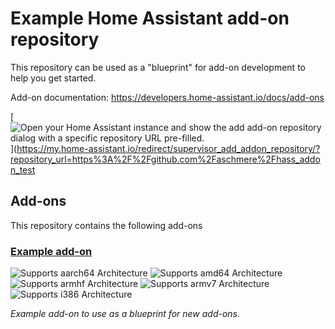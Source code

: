 # Example Home Assistant add-on repository

This repository can be used as a "blueprint" for add-on development to help you get started.

Add-on documentation: <https://developers.home-assistant.io/docs/add-ons>

[![Open your Home Assistant instance and show the add add-on repository dialog with a specific repository URL pre-filled.](https://my.home-assistant.io/badges/supervisor_add_addon_repository.svg)](https://my.home-assistant.io/redirect/supervisor_add_addon_repository/?repository_url=https%3A%2F%2Fgithub.com%2Faschmere%2Fhass_addon_test

## Add-ons

This repository contains the following add-ons

### [Example add-on](./example)

![Supports aarch64 Architecture][aarch64-shield]
![Supports amd64 Architecture][amd64-shield]
![Supports armhf Architecture][armhf-shield]
![Supports armv7 Architecture][armv7-shield]
![Supports i386 Architecture][i386-shield]

_Example add-on to use as a blueprint for new add-ons._

<!--

Notes to developers after forking or using the github template feature:
- While developing comment out the 'image' key from 'example/config.yaml' to make the supervisor build the addon
  - Remember to put this back when pushing up your changes.
- When you merge to the 'main' branch of your repository a new build will be triggered.
  - Make sure you adjust the 'version' key in 'example/config.yaml' when you do that.
  - Make sure you update 'example/CHANGELOG.md' when you do that.
  - The first time this runs you might need to adjust the image configuration on github container registry to make it public
  - You may also need to adjust the github Actions configuration (Settings > Actions > General > Workflow > Read & Write)
- Adjust the 'image' key in 'example/config.yaml' so it points to your username instead of 'home-assistant'.
  - This is where the build images will be published to.
- Rename the example directory.
  - The 'slug' key in 'example/config.yaml' should match the directory name.
- Adjust all keys/url's that points to 'home-assistant' to now point to your user/fork.
- Share your repository on the forums https://community.home-assistant.io/c/projects/9
- Do awesome stuff!
 -->

[aarch64-shield]: https://img.shields.io/badge/aarch64-yes-green.svg
[amd64-shield]: https://img.shields.io/badge/amd64-yes-green.svg
[armhf-shield]: https://img.shields.io/badge/armhf-yes-green.svg
[armv7-shield]: https://img.shields.io/badge/armv7-yes-green.svg
[i386-shield]: https://img.shields.io/badge/i386-yes-green.svg
